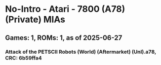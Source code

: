 # No-Intro - Atari - 7800 (A78) (Private) MIAs
## Games: 1, ROMs: 1, as of 2025-06-27

### Attack of the PETSCII Robots (World) (Aftermarket) (Unl).a78, CRC: 6b59ffa4
